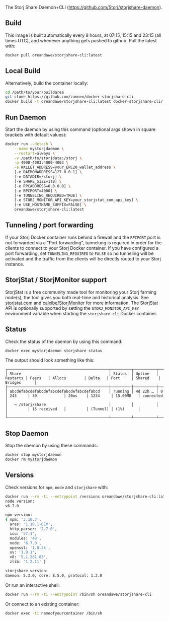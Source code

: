 The Storj Share Daemon+CLI (https://github.com/Storj/storjshare-daemon).

## Build ##

This image is built automatically every 8 hours, at 07:15, 15:15 and 23:15 (all times UTC), and whenever anything gets pushed to github. Pull the latest with:

```bash
docker pull oreandawe/storjshare-cli:latest
```

## Local Build ##

Alternatively, build the container locally:

```bash
cd /path/to/your/buildarea
git clone https://github.com/zannen/docker-storjshare-cli
docker build -t oreandawe/storjshare-cli:latest docker-storjshare-cli/
```

## Run Daemon ##

Start the daemon by using this command (optional args shown in square brackets with default values):

```bash
docker run --detach \
    --name mystorjdaemon \
    --restart=always \
    -v /path/to/storjdata:/storj \
    -p 4000-4003:4000-4003 \
	-e WALLET_ADDRESS=your_ERC20_wallet_address \
	[-e DAEMONADDRESS=127.0.0.1] \
	[-e DATADIR=/storj] \
	[-e SHARE_SIZE=1TB] \
	[-e RPCADDRESS=0.0.0.0] \
	[-e RPCPORT=4000] \
	[-e TUNNELING_REQUIRED=TRUE] \
	[-e STORJ_MONITOR_API_KEY=your_storjstat_com_api_key] \
	[-e USE_HOSTNAME_SUFFIX=FALSE] \
    oreandawe/storjshare-cli:latest
```

## Tunneling / port forwarding ##

If your Storj Docker container runs behind a firewall and the `RPCPORT` port is not forwarded via a "Port forwarding", tunnelung is required in order for the clients to connect to your Storj Docker container. If you have configured a port forwarding, set `TUNNELING_REQUIRED` to `FALSE` so no tunneling will be activated and the traffic from the clients will be directly routed to your Storj instance.

## StorjStat / StorjMonitor support ##

StorjStat is a free community made tool for monitoring your Storj farming node(s), the tool gives you both real-time and historical analysis. See [storjstat.com](https://storjstat.com) and [calxibe/StorjMonitor](https://github.com/calxibe/StorjMonitor) for more information. The StorjStat API is optionally supported by setting the `STORJ_MONITOR_API_KEY` environment variable when starting the `storjshare-cli` Docker container.

## Status ##

Check the status of the daemon by using this command:

```bash
docker exec mystorjdaemon storjshare status
```

The output should look something like this:

```
┌─────────────────────────────────────────────┬─────────┬──────────┬──────────┬─────────┬───────────────┬─────────┬──────────┬───────────┬──────────────┐
│ Share                                       │ Status  │ Uptime   │ Restarts │ Peers   │ Allocs        │ Delta   │ Port     │ Shared    │ Bridges      │
├─────────────────────────────────────────────┼─────────┼──────────┼──────────┼─────────┼───────────────┼─────────┼──────────┼───────────┼──────────────┤
│ abcdefabcdefabcdefabcdefabcdefabcdefabcd    │ running │ 4d 22h … │ 0        │ 243     │ 30            │ 20ms    │ 1234     │ 15.00MB   │ connected    │
│   → /storj/share                            │         │          │          │         │ 15 received   │         │ (Tunnel) │ (1%)      │              │
└─────────────────────────────────────────────┴─────────┴──────────┴──────────┴─────────┴───────────────┴─────────┴──────────┴───────────┴──────────────┘
```

## Stop Daemon ##

Stop the daemon by using these commands:

```bash
docker stop mystorjdaemon
docker rm mystorjdaemon
```

## Versions ##

Check versions for `npm`, `node` and `storjshare` with:

```bash
docker run --rm -ti --entrypoint /versions oreandawe/storjshare-cli:latest
node version:
v6.7.0

npm version:
{ npm: '3.10.3',
  ares: '1.10.1-DEV',
  http_parser: '2.7.0',
  icu: '57.1',
  modules: '48',
  node: '6.7.0',
  openssl: '1.0.2k',
  uv: '1.9.1',
  v8: '5.1.281.83',
  zlib: '1.2.11' }

storjshare version:
daemon: 5.3.0, core: 8.5.0, protocol: 1.2.0
```

Or run an interactive shell:

```bash
docker run --rm -ti --entrypoint /bin/sh oreandawe/storjshare-cli
```

Or connect to an existing container:

```bash
docker exec -ti nameofyourcontainer /bin/sh
```
